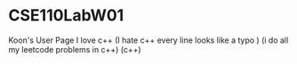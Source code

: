 # CSE110LabW01
Koon's User Page
I love c++ (I hate c++ every line looks like a typo ) (i do all my leetcode problems in c++) (c++)